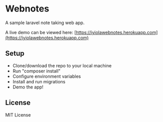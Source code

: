# Webnotes

A sample laravel note taking web app.

A live demo can be viewed here: [https://iyiolawebnotes.herokuapp.com](https://iyiolawebnotes.herokuapp.com)

## Setup

- Clone/download the repo to your local machine
- Run "composer install"
- Configure environment variables
- Install and run migrations
- Demo the app!

## License

MIT License